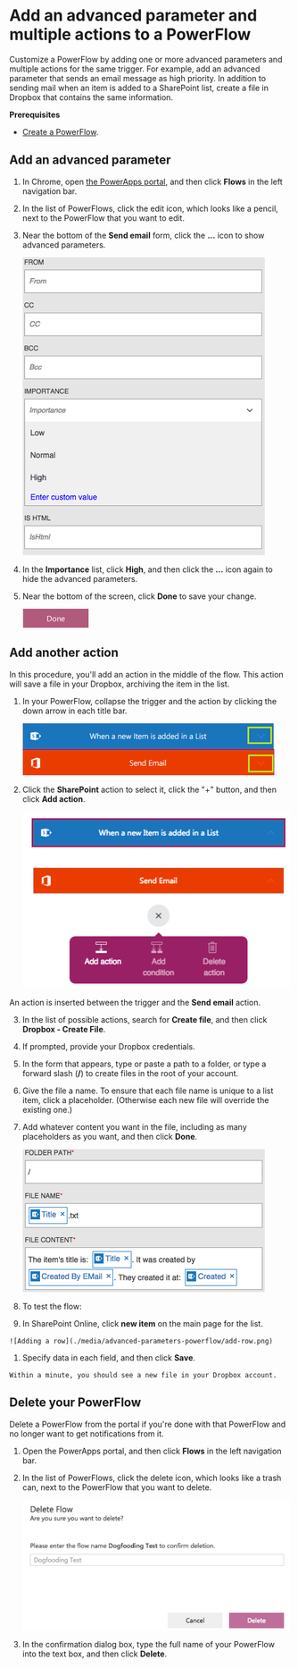 <properties
    pageTitle="PowerFlows: Add an advanced parameter and multiple actions"
    description="Expand an existing PowerFlow to include an advanced parameter, such as setting email to high priority, and add another action for the same trigger."
    services="powerapps"
    documentationCenter="na"
    authors="AFTOwen"
    manager="dwrede"
    editor=""
    tags=""/>

<tags
   ms.service="powerapps"
   ms.devlang="na"
   ms.topic="article"
   ms.tgt_pltfrm="na"
   ms.workload="na"
   ms.date="10/21/2015"
   ms.author="anneta"/>

# Add an advanced parameter and multiple actions to a PowerFlow #
Customize a PowerFlow by adding one or more advanced parameters and multiple actions for the same trigger. For example, add an advanced parameter that sends an email message as high priority. In addition to sending mail when an item is added to a SharePoint list, create a file in Dropbox that contains the same information.

**Prerequisites**

- [Create a PowerFlow](get-started-powerflow.md).

## Add an advanced parameter

1. In Chrome, open [the PowerApps portal](https://portal.kratosapps.com/), and then click **Flows** in the left navigation bar.

2. In the list of PowerFlows, click the edit icon, which looks like a pencil, next to the PowerFlow that you want to edit.

3. Near the bottom of the **Send email** form, click the **...** icon to show advanced parameters.

    ![Sharepoint triggers](./media/advanced-parameters-powerflow/advanced.png)

4. In the **Importance** list, click **High**, and then click the **...** icon again to hide the advanced parameters.

6. Near the bottom of the screen, click **Done** to save your change.

    ![Click the done button](./media/advanced-parameters-powerflow/done2.png)

## Add another action ##

In this procedure, you'll add an action in the middle of the flow. This action will save a file in your Dropbox, archiving the item in the list.

1. In your PowerFlow, collapse the trigger and the action by clicking the down arrow in each title bar.

    ![Arrows to collapse trigger and action](./media/advanced-parameters-powerflow/down-arrows.png)

1. Click the **SharePoint** action to select it, click the "+" button, and then click **Add action**.

    ![Collapsed add](./media/advanced-parameters-powerflow/collapsed.png)

  An action is inserted between the trigger and the **Send email** action.

3. In the list of possible actions, search for **Create file**, and then click **Dropbox - Create File**.

1. If prompted, provide your Dropbox credentials.

4. In the form that appears, type or paste a path to a folder, or type a forward slash (**/**) to create files in the root of your account.

5. Give the file a name. To ensure that each file name is unique to a list item, click a placeholder. (Otherwise each new file will override the existing one.)

6. Add whatever content you want in the file, including as many placeholders as you want, and then click **Done**.

    ![Token added to the field](./media/advanced-parameters-powerflow/dropbox.png)

8. To test the flow:
  1. In SharePoint Online, click **new item** on the main page for the list.

    ![Adding a row](./media/advanced-parameters-powerflow/add-row.png)

  1. Specify data in each field, and then click **Save**.

    Within a minute, you should see a new file in your Dropbox account.

## Delete your PowerFlow ##

Delete a PowerFlow from the portal if you're done with that PowerFlow and no longer want to get notifications from it.

1. Open the PowerApps portal, and then click **Flows** in the left navigation bar.

2. In the list of PowerFlows, click the delete icon, which looks like a trash can, next to the PowerFlow that you want to delete.

    ![Delete confirmation](./media/advanced-parameters-powerflow/delete.png)

3. In the confirmation dialog box, type the full name of your PowerFlow into the text box, and then click **Delete**.

